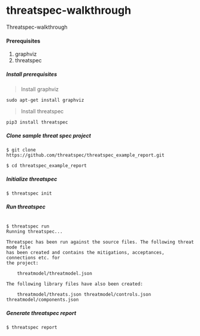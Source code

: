 # threatspec-walkthrough
Threatspec-walkthrough


#### Prerequisites

1) graphviz
2) threatspec


##### Install prerequisites

> Install graphviz

```
sudo apt-get install graphviz
```

> Install threatspec

```
pip3 install threatspec
```


##### Clone sample threat spec project

```
$ git clone https://github.com/threatspec/threatspec_example_report.git
```

```
$ cd threatspec_example_report
```

##### Initialize threatspec

```
$ threatspec init
```

##### Run threatspec

```

$ threatspec run
Running threatspec...

Threatspec has been run against the source files. The following threat mode file
has been created and contains the mitigations, acceptances, connections etc. for
the project:

    threatmodel/threatmodel.json

The following library files have also been created:

    threatmodel/threats.json threatmodel/controls.json threatmodel/components.json

```

##### Generate threatspec report


```
$ threatspec report
```



